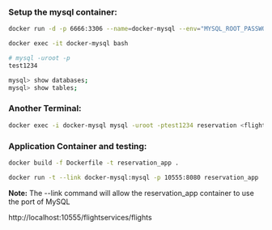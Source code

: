 ### Setup the mysql container:
```sh
docker run -d -p 6666:3306 --name=docker-mysql --env="MYSQL_ROOT_PASSWORD=test1234" --env="MYSQL_DATABASE=reservation" mysql

docker exec -it docker-mysql bash

# mysql -uroot -p 
test1234

mysql> show databases;
mysql> show tables; 
```
### Another Terminal:
```sh
docker exec -i docker-mysql mysql -uroot -ptest1234 reservation <flightdb.sql
```
### Application Container and testing:
```sh
docker build -f Dockerfile -t reservation_app .

docker run -t --link docker-mysql:mysql -p 10555:8080 reservation_app
```
**Note:**
The --link command will allow the reservation_app container to use the port of MySQL

http://localhost:10555/flightservices/flights

